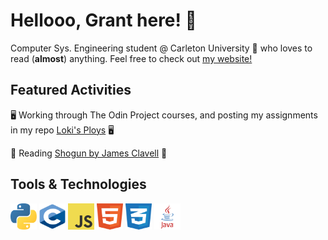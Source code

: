 # Hellooo, Grant here! 👋

Computer Sys. Engineering student @ Carleton University 🍁 who loves to read (**almost**) anything. Feel free to check out [my website!](https://gachuzia.github.io/portfolio-website/)



## Featured Activities

🖥️ Working through The Odin Project courses, and posting my assignments in my repo [Loki's Ploys](https://gachuzia.github.io/loki-ploys) 🖥️

📖 Reading [Shogun by James Clavell](https://en.wikipedia.org/wiki/Sh%C5%8Dgun_(novel)) 📖



## Tools & Technologies  
<div>
    <img height="42" width="42" src="media/python.svg"/>  
    <img height="42" width="42" src="media/c.svg"/>
    <img height="42" width="42" src="media/javascript.svg"/>
    <img height="42" width="42" src="media/html5.svg"/>
    <img height="42" width="42" src="media/css3.svg"/>
    <img height="42" width="42" src="media/java.svg"/>
</div>


<!---
GAchuzia/GAchuzia is a ✨ special ✨ repository because its `README.md` (this file) appears on your GitHub profile.
You can click the Preview link to take a look at your changes.
--->
